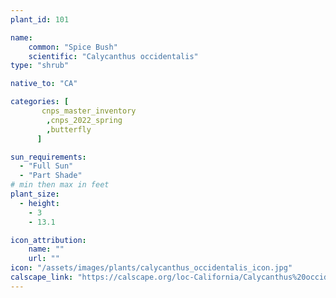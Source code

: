 ```yaml
---
plant_id: 101

name: 
    common: "Spice Bush"   
    scientific: "Calycanthus occidentalis"  
type: "shrub"

native_to: "CA"

categories: [
       cnps_master_inventory
        ,cnps_2022_spring
        ,butterfly
      ]

sun_requirements:
  - "Full Sun"
  - "Part Shade"
# min then max in feet
plant_size:
  - height: 
    - 3
    - 13.1

icon_attribution:
    name: ""
    url: ""
icon: "/assets/images/plants/calycanthus_occidentalis_icon.jpg" 
calscape_link: "https://calscape.org/loc-California/Calycanthus%20occidentalis(%20)" 
---
```




